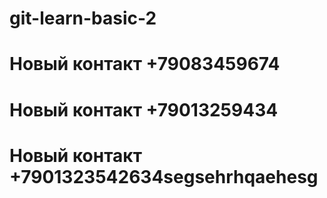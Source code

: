 # git-learn-basic-2
# Новый контакт +79083459674
# Новый контакт +79013259434
# Новый контакт +7901323542634segsehrhqaehesg
